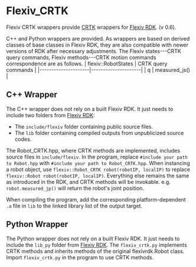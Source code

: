 # Flexiv_CRTK
Flexiv CRTK wrappers provide [CRTK](https://github.com/collaborative-robotics/documentation/wiki) wrappers for [Flexiv RDK](https://github.com/flexivrobotics/flexiv_rdk). (v 0.6). 

C++ and Python wrappers are provided. As wrappers are based on derived classes of base classes in Flexiv RDK, they are also compatible with newer versions of RDK after necessary adjustments.
The Flexiv states---CRTK query commands, Flexiv methods---CRTK motion commands correspondence are as follows.
| flexiv::RobotStates | CRTK query commands |
|---------------------|---------------------|
|        q            |   measured_js()     |

## C++ Wrapper
The C++ wrapper does not rely on a built Flexiv RDK. It just needs to include two folders from [Flexiv RDK](https://github.com/flexivrobotics/flexiv_rdk):
- The `include/flexiv` folder containing public source files.
- The `lib` folder containing compiled outputs from unpublicized source codes.

The Robot_CRTK.hpp, where CRTK methods are implemented, includes source files in `include/flexiv`. In the program, replace `#include your path to Robot.hpp` with `#include your path to Robot_CRTK.hpp`.
When instancing a robot object, use `flexiv::Robot_CRTK robot(robotIP, localIP)` to replace `flexiv::Robot robot(robotIP, localIP)`. Everything else remains the same as introduced in the RDK, and CRTK methods will be invokable.
e.g. `robot.measured_jp()` will return the robot's joint position.

When compiling the program, add the corresponding platform-dependent `.a` file in `lib` to the linked library list of the output target. 

## Python Wrapper
The Python wrapper does not rely on a built Flexiv RDK. It just needs to include the `lib_py` folder from [Flexiv RDK](https://github.com/flexivrobotics/flexiv_rdk). The `flexiv_crtk.py` implements CRTK methods and inherits methods 
of the original flexivrdk.Robot class. Import `flexiv_crtk.py` in the program to use CRTK methods.
